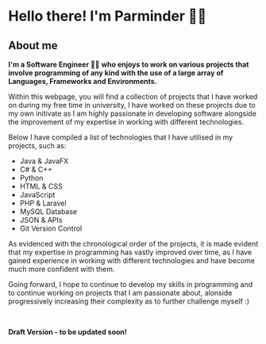 # Hello there! I'm Parminder 👋🏽

## About me

<b> <p1> I'm a Software Engineer 👨‍💻 who enjoys to work on various projects that involve programming of any kind with the use of a large array of Languages, Frameworks and Environments. </p1> </b>

<p1> Within this webpage, you will find a collection of projects that I have worked on during my free time in university, I have worked on these projects due to my own initivate as I am highly passionate in developing software alongside the improvement of my expertise in working with different technologies. </p1>

<p1> Below I have compiled a list of technologies that I have utilised in my projects, such as: </p1>

<ul> 
	<li> Java & JavaFX </li>
	<li> C# & C++ </li>
	<li> Python </li>
	<li> HTML & CSS </li>
	<li> JavaScript </li>
	<li> PHP & Laravel </li>
	<li> MySQL Database</li>
	<li> JSON & APIs </li>
	<li> Git Version Control </li>
</ul>

<p1> As evidenced with the chronological order of the projects, it is made evident that my expertise in programming has vastly improved over time, as I have gained experience in working with different technologies and have become much more confident with them. </p1>

<p1> Going forward, I hope to continue to develop my skills in programming and to continue working on projects that I am passionate about, alonside progressively increasing their complexity as to further challenge myself :) </p1>

<br>

<b> <p1> Draft Version - to be updated soon! </p1> </b>
